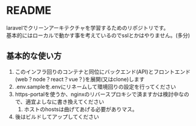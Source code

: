 # README

laravelでクリーンアーキテクチャを学習するためのリポジトリです。<br>
基本的にはローカルで動かす事を考えているのでsslとかはやりません。(多分)

## 基本的な使い方

1. このインフラ回りのコンテナと同位にバックエンド(API)とフロントエンド(web？node？react？vue？)を展開(又はclone)します
2. .env.sampleを.envにリネームして環境回りの設定を行ってください
3. https-portalを使うか、nginxのリバースプロキシで済ますかは検討中なので、適宜よしなに書き換えてください
   1. ホストのhostsは曲げてあげる必要がありマス。
4. 後はビルドしてアップしてください